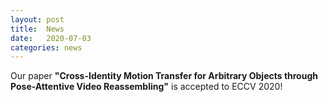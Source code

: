 ```yaml
---
layout: post
title:  News
date:   2020-07-03
categories: news
---
```

Our paper **"Cross-Identity Motion Transfer for Arbitrary Objects through Pose-Attentive Video Reassembling"** is accepted to ECCV 2020!
